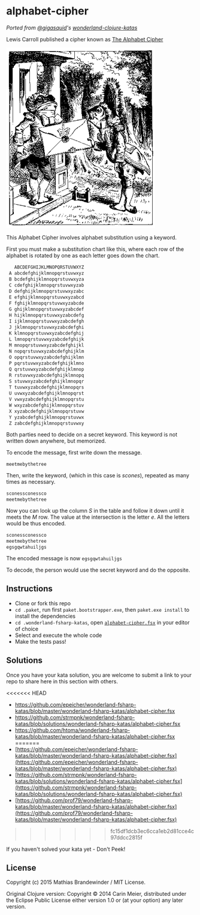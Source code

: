 # alphabet-cipher

_Ported from [@gigasquid](https://twitter.com/gigasquid)'s
[*wonderland-clojure-katas*](https://github.com/gigasquid/wonderland-clojure-katas)_

Lewis Carroll published a cipher known as
[The Alphabet Cipher](http://en.wikipedia.org/wiki/The_Alphabet_Cipher)

![Letter](../images/fishfrogletter.gif)

This Alphabet Cipher involves alphabet substitution using a keyword.

First you must make a substitution chart like this, where each row of
the alphabet is rotated by one as each letter goes down the chart.

```
   ABCDEFGHIJKLMNOPQRSTUVWXYZ
 A abcdefghijklmnopqrstuvwxyz
 B bcdefghijklmnopqrstuvwxyza
 C cdefghijklmnopqrstuvwxyzab
 D defghijklmnopqrstuvwxyzabc
 E efghijklmnopqrstuvwxyzabcd
 F fghijklmnopqrstuvwxyzabcde
 G ghijklmnopqrstuvwxyzabcdef
 H hijklmnopqrstuvwxyzabcdefg
 I ijklmnopqrstuvwxyzabcdefgh
 J jklmnopqrstuvwxyzabcdefghi
 K klmnopqrstuvwxyzabcdefghij
 L lmnopqrstuvwxyzabcdefghijk
 M mnopqrstuvwxyzabcdefghijkl
 N nopqrstuvwxyzabcdefghijklm
 O opqrstuvwxyzabcdefghijklmn
 P pqrstuvwxyzabcdefghijklmno
 Q qrstuvwxyzabcdefghijklmnop
 R rstuvwxyzabcdefghijklmnopq
 S stuvwxyzabcdefghijklmnopqr
 T tuvwxyzabcdefghijklmnopqrs
 U uvwxyzabcdefghijklmnopqrst
 V vwxyzabcdefghijklmnopqrstu
 W wxyzabcdefghijklmnopqrstuv
 X xyzabcdefghijklmnopqrstuvw
 Y yzabcdefghijklmnopqrstuvwx
 Z zabcdefghijklmnopqrstuvwxy
```

Both parties need to decide on a secret keyword.  This keyword is not written down anywhere, but memorized.

To encode the message, first write down the message.

```
meetmebythetree
```

Then, write the keyword, (which in this case is _scones_), repeated as many times as necessary.

```
sconessconessco
meetmebythetree
```

Now you can look up the column _S_ in the table and follow it down until it meets the _M_ row. The value at the intersection is the letter _e_.  All the letters would be thus encoded.

```
sconessconessco
meetmebythetree
egsgqwtahuiljgs
```

The encoded message is now `egsgqwtahuiljgs`

To decode, the person would use the secret keyword and do the opposite.


## Instructions

- Clone or fork this repo
- `cd .paket`, run first `paket.bootstrapper.exe`, then `paket.exe install` to install the dependencies
- `cd .wonderland-fsharp-katas`, open [`alphabet-cipher.fsx`](alphabet-cipher.fsx) in your editor of choice
- Select and execute the whole code
- Make the tests pass!

## Solutions

Once you have your kata solution, you are welcome to submit a link to your repo to share here in this section with others.

<<<<<<< HEAD
* https://github.com/epeicher/wonderland-fsharp-katas/blob/master/wonderland-fsharp-katas/alphabet-cipher.fsx
* https://github.com/strmpnk/wonderland-fsharp-katas/blob/solutions/wonderland-fsharp-katas/alphabet-cipher.fsx
* https://github.com/htoma/wonderland-fsharp-katas/blob/master/wonderland-fsharp-katas/alphabet-cipher.fsx
=======
* [https://github.com/epeicher/wonderland-fsharp-katas/blob/master/wonderland-fsharp-katas/alphabet-cipher.fsx](https://github.com/epeicher/wonderland-fsharp-katas/blob/master/wonderland-fsharp-katas/alphabet-cipher.fsx)
* [https://github.com/strmpnk/wonderland-fsharp-katas/blob/solutions/wonderland-fsharp-katas/alphabet-cipher.fsx](https://github.com/strmpnk/wonderland-fsharp-katas/blob/solutions/wonderland-fsharp-katas/alphabet-cipher.fsx)
* [https://github.com/prof79/wonderland-fsharp-katas/blob/master/wonderland-fsharp-katas/alphabet-cipher.fsx](https://github.com/prof79/wonderland-fsharp-katas/blob/master/wonderland-fsharp-katas/alphabet-cipher.fsx)
>>>>>>> fc15df1dcb3ec6cca1eb2d81cce4c97ddcc2815f

If you haven't solved your kata yet - Don't Peek!

## License

Copyright (c) 2015 Mathias Brandewinder / MIT License.

Original Clojure version: Copyright © 2014 Carin Meier, distributed under the Eclipse Public License either version 1.0 or (at
your option) any later version.
